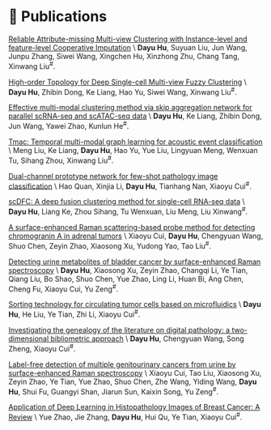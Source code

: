 
# 📝 Publications 
[Reliable Attribute-missing Multi-view Clustering with Instance-level and feature-level Cooperative Imputation](https://openreview.net/forum?id=peyB8AbCdY) \\
<b>Dayu Hu</b>, Suyuan Liu, Jun Wang, Junpu Zhang, Siwei Wang, Xingchen Hu, Xinzhong Zhu, Chang Tang, Xinwang Liu<sup>#</sup>. 

[High-order Topology for Deep Single-cell Multi-view Fuzzy Clustering](https://ieeexplore.ieee.org/abstract/document/10529589/) \\
<b>Dayu Hu</b>, Zhibin Dong, Ke Liang, Hao Yu, Siwei Wang, Xinwang Liu<sup>#</sup>. 

[Effective multi-modal clustering method via skip aggregation network for parallel scRNA-seq and scATAC-seq data](https://academic.oup.com/bib/article/25/2/bbae102/7630472) \\
<b>Dayu Hu</b>, Ke Liang, Zhibin Dong, Jun Wang, Yawei Zhao, Kunlun He<sup>#</sup>. 

[Tmac: Temporal multi-modal graph learning for acoustic event classification](https://dl.acm.org/doi/abs/10.1145/3581783.3611853) \\
Meng Liu, Ke Liang, <b>Dayu Hu</b>, Hao Yu, Yue Liu, Lingyuan Meng, Wenxuan Tu, Sihang Zhou, Xinwang Liu<sup>#</sup>. 

[Dual-channel prototype network for few-shot pathology image classification](https://ieeexplore.ieee.org/abstract/document/10494883/) \\
Hao Quan, Xinjia Li, <b>Dayu Hu</b>, Tianhang Nan, Xiaoyu Cui<sup>#</sup>. 

[scDFC: A deep fusion clustering method for single-cell RNA-seq data](https://apps.crossref.org/pendingpub/pendingpub.html?doi=10.1093%2Fbib%2Fbbad216) \\
<b>Dayu Hu</b>, Liang Ke, Zhou Sihang, Tu Wenxuan, Liu Meng, Liu Xinwang<sup>#</sup>. 

[A surface-enhanced Raman scattering-based probe method for detecting chromogranin A in adrenal tumors](https://www.futuremedicine.com/doi/abs/10.2217/nnm-2019-0436) \\
Xiaoyu Cui, <b>Dayu Hu</b>, Chengyuan Wang, Shuo Chen, Zeyin Zhao, Xiaosong Xu, Yudong Yao, Tao Liu<sup>#</sup>. 

[Detecting urine metabolites of bladder cancer by surface-enhanced Raman spectroscopy](https://www.sciencedirect.com/science/article/abs/pii/S1386142520310878) \\
<b>Dayu Hu</b>, Xiaosong Xu, Zeyin Zhao, Changqi Li, Ye Tian, Qiang Liu, Bo Shao, Shuo Chen, Yue Zhao, Ling Li, Huan Bi, Ang Chen, Cheng Fu, Xiaoyu Cui, Yu Zeng<sup>#</sup>. 

[Sorting technology for circulating tumor cells based on microfluidics](https://pubs.acs.org/doi/abs/10.1021/acscombsci.0c00157) \\
<b>Dayu Hu</b>, He Liu, Ye Tian, Zhi Li, Xiaoyu Cui<sup>#</sup>. 

[Investigating the genealogy of the literature on digital pathology: a two-dimensional bibliometric approach](https://link.springer.com/article/10.1007/s11192-021-04224-2) \\
<b>Dayu Hu</b>, Chengyuan Wang, Song Zheng, Xiaoyu Cui<sup>#</sup>. 

[Label-free detection of multiple genitourinary cancers from urine by surface-enhanced Raman spectroscopy](https://www.sciencedirect.com/science/article/abs/pii/S1386142520305229) \\
Xiaoyu Cui, Tao Liu, Xiaosong Xu, Zeyin Zhao, Ye Tian, Yue Zhao, Shuo Chen, Zhe Wang, Yiding Wang, <b>Dayu Hu</b>, Shui Fu, Guangyi Shan, Jiarun Sun, Kaixin Song, Yu Zeng<sup>#</sup>. 

[Application of Deep Learning in Histopathology Images of Breast Cancer: A Review](https://www.mdpi.com/2072-666X/13/12/2197) \\
Yue Zhao, Jie Zhang, <b>Dayu Hu</b>, Hui Qu, Ye Tian, Xiaoyu Cui<sup>#</sup>. 


